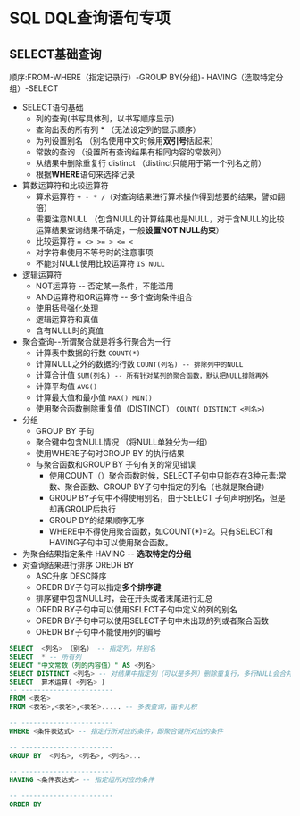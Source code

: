 # SQL DQL查询语句专项

## SELECT基础查询

顺序:FROM-WHERE（指定记录行）-GROUP BY(分组)- HAVING（选取特定分组）-SELECT

* SELECT语句基础
  * 列的查询(书写具体列，以书写顺序显示)
  * 查询出表的所有列 * （无法设定列的显示顺序）
  * 为列设置别名 （别名使用中文时候用**双引号**括起来）
  * 常数的查询 （设置所有查询结果有相同内容的常数列）
  * 从结果中删除重复行 distinct （distinct只能用于第一个列名之前）
  * 根据**WHERE**语句来选择记录
* 算数运算符和比较运算符
  * 算术运算符 `+ - * /`（对查询结果进行算术操作得到想要的结果，譬如翻倍）
  * 需要注意NULL （包含NULL的计算结果也是NULL，对于含NULL的比较运算结果查询结果不确定，一般**设置NOT NULL约束**）
  * 比较运算符 `= <> >= > <= <`
  * 对字符串使用不等号时的注意事项
  * 不能对NULL使用比较运算符 `IS NULL`
* 逻辑运算符
  * NOT运算符 -- 否定某一条件，不能滥用
  * AND运算符和OR运算符 -- 多个查询条件组合
  * 使用括号强化处理
  * 逻辑运算符和真值
  * 含有NULL时的真值
* 聚合查询--所谓聚合就是将多行聚合为一行
  * 计算表中数据的行数 `COUNT(*)`
  * 计算NULL之外的数据的行数 `COUNT(列名) -- 排除列中的NULL`
  * 计算合计值 `SUM(列名) -- 所有针对某列的聚合函数，默认把NULL排除再外`
  * 计算平均值 `AVG()`
  * 计算最大值和最小值 `MAX() MIN()`
  * 使用聚合函数删除重复值（DISTINCT） `COUNT( DISTINCT <列名>)`
* 分组
  * GROUP BY 子句
  * 聚合键中包含NULL情况 （将NULL单独分为一组）
  * 使用WHERE子句时GROUP BY 的执行结果
  * 与聚合函数和GROUP BY 子句有关的常见错误
    * 使用COUNT（）聚合函数时候，SELECT子句中只能存在3种元素:常数、聚合函数、GROUP BY子句中指定的列名（也就是聚合键）
    * GROUP BY子句中不得使用别名，由于SELECT 子句声明别名，但是却再GROUP后执行
    * GROUP BY的结果顺序无序
    * WHERE中不得使用聚合函数，如COUNT(*)=2。只有SELECT和HAVING子句中可以使用聚合函数。
* 为聚合结果指定条件 HAVING --  **选取特定的分组**
* 对查询结果进行排序 OREDR BY
  * ASC升序 DESC降序
  * OREDR BY子句可以指定**多个排序键**
  * 排序键中包含NULL时，会在开头或者末尾进行汇总
  * OREDR BY子句中可以使用SELECT子句中定义的列的别名
  * OREDR BY子句中可以使用SELECT子句中未出现的列或者聚合函数
  * OREDR BY子句中不能使用列的编号


```SQL
SELECT  <列名> （别名） -- 指定列，并别名
SELECT  * -- 所有列
SELECT "中文常数（列的内容值）" AS <列名>
SELECT DISTINCT <列名> -- 对结果中指定列（可以是多列）删除重复行，多行NULL会合并为一行NULL
SELECT  算术运算( <列名> )
-- -----------------------
FROM <表名>
FROM <表名>,<表名>,<表名>..... -- 多表查询，笛卡儿积

-- -----------------------
WHERE <条件表达式> -- 指定行所对应的条件，即聚合键所对应的条件

-- -----------------------
GROUP BY  <列名>, <列名>, <列名>...

-- -----------------------
HAVING <条件表达式> -- 指定组所对应的条件

-- -----------------------
ORDER BY

```